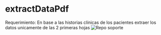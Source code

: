 # extractDataPdf
Requerimiento: En base a las historias clínicas de los pacientes extraer los datos unicamente de las 2 primeras hojas
![Repo soporte](https://user-images.githubusercontent.com/36687747/93718462-0e9ffa00-fb42-11ea-8282-9622247e896d.png)
